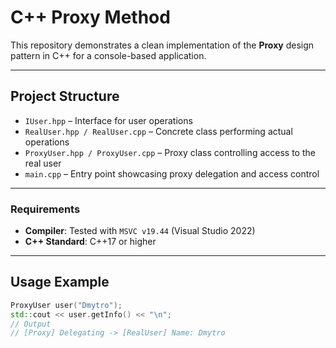# C++ Proxy Method

This repository demonstrates a clean implementation of the **Proxy** design pattern in C++ for a console-based application.

---

## Project Structure

- `IUser.hpp` – Interface for user operations  
- `RealUser.hpp / RealUser.cpp` – Concrete class performing actual operations  
- `ProxyUser.hpp / ProxyUser.cpp` – Proxy class controlling access to the real user  
- `main.cpp` – Entry point showcasing proxy delegation and access control  

---

### Requirements

- **Compiler**: Tested with `MSVC v19.44` (Visual Studio 2022)  
- **C++ Standard**: C++17 or higher  

---

## Usage Example

```cpp
ProxyUser user("Dmytro"); 
std::cout << user.getInfo() << "\n";
// Output
// [Proxy] Delegating -> [RealUser] Name: Dmytro
